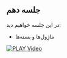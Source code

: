 
## جلسه دهم
در این جلسه خواهیم دید:

* ماژول‌ها و بسته‌ها



[![PLAY Video](https://www.aparat.com/public/public/images/logo/v2/aparat_logo_fa_color_black_275x100.png)](https://as11.cdn.asset.aparat.com/aparat-video/7167bd77b96b0d6b981e1ebd25178cc315270328-1080p__65153.mp4)

